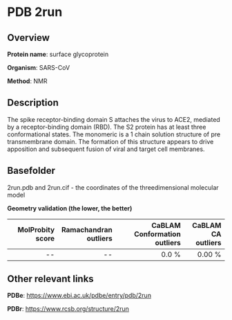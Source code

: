 # PDB 2run

## Overview

**Protein name**: surface glycoprotein

**Organism**: SARS-CoV

**Method**: NMR

## Description

The spike receptor-binding domain S attaches the virus to ACE2, mediated by a receptor-binding domain (RBD). The S2 protein has at least three conformational states. The monomeric is a 1 chain solution structure of pre transmembrane domain. The formation of this structure appears to drive apposition and subsequent fusion of viral and target cell membranes.

## Basefolder

2run.pdb and 2run.cif - the coordinates of the threedimensional molecular model




**Geometry validation (the lower, the better)**

|   |**MolProbity<br>score**| **Ramachandran<br>outliers** | **CaBLAM<br>Conformation outliers** | **CaBLAM<br>CA outliers** |
|---|-------------:|----------------:|----------------:|----------------:|
||--|--|0.0 %|0.00 %|


## Other relevant links 
**PDBe**:  https://www.ebi.ac.uk/pdbe/entry/pdb/2run
 
**PDBr**: https://www.rcsb.org/structure/2run 
